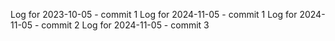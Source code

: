 Log for 2023-10-05 - commit 1
Log for 2024-11-05 - commit 1
Log for 2024-11-05 - commit 2
Log for 2024-11-05 - commit 3
